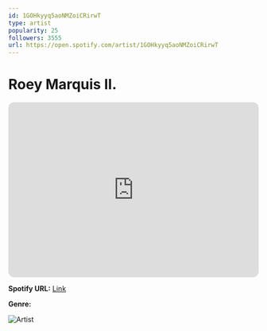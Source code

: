 ```yaml
---
id: 1GOHkyyq5aoNMZoiCRirwT
type: artist
popularity: 25
followers: 3555
url: https://open.spotify.com/artist/1GOHkyyq5aoNMZoiCRirwT
---
```

# Roey Marquis II.

<iframe style="border-radius:12px" src="https://open.spotify.com/embed/artist/1GOHkyyq5aoNMZoiCRirwT" width="100%" height="352" frameBorder="0" allowfullscreen="" allow="autoplay; clipboard-write; encrypted-media; fullscreen; picture-in-picture" loading="lazy"></iframe>

**Spotify URL:** [Link](https://open.spotify.com/artist/1GOHkyyq5aoNMZoiCRirwT)

**Genre:** 

![Artist](https://i.scdn.co/image/ab6761610000e5eb4172aeee77377514a01ef21c)
